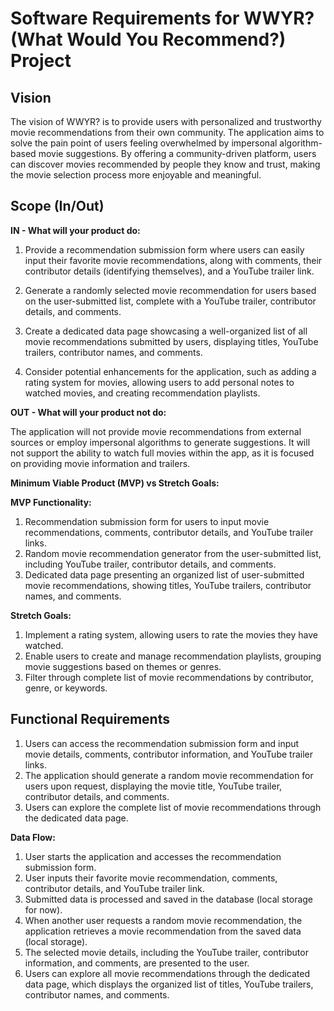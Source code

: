 # Software Requirements for WWYR? (What Would You Recommend?) Project

## Vision

The vision of WWYR? is to provide users with personalized and trustworthy movie recommendations from their own community. The application aims to solve the pain point of users feeling overwhelmed by impersonal algorithm-based movie suggestions. By offering a community-driven platform, users can discover movies recommended by people they know and trust, making the movie selection process more enjoyable and meaningful.  

## Scope (In/Out)  

**IN - What will your product do:**

  1. Provide a recommendation submission form where users can easily input their favorite movie recommendations, along with comments, their contributor details (identifying themselves), and a YouTube trailer link.

  2. Generate a randomly selected movie recommendation for users based on the user-submitted list, complete with a YouTube trailer, contributor details, and comments.

  3. Create a dedicated data page showcasing a well-organized list of all movie recommendations submitted by users, displaying titles, YouTube trailers, contributor names, and comments.

  4. Consider potential enhancements for the application, such as adding a rating system for movies, allowing users to add personal notes to watched movies, and creating recommendation playlists.  

**OUT - What will your product not do:**

The application will not provide movie recommendations from external sources or employ impersonal algorithms to generate suggestions. It will not support the ability to watch full movies within the app, as it is focused on providing movie information and trailers.  

**Minimum Viable Product (MVP) vs Stretch Goals:**

**MVP Functionality:**  

1. Recommendation submission form for users to input movie recommendations, comments, contributor details, and YouTube trailer links.
2. Random movie recommendation generator from the user-submitted list, including YouTube trailer, contributor details, and comments.
3. Dedicated data page presenting an organized list of user-submitted movie recommendations, showing titles, YouTube trailers, contributor names, and comments.  

**Stretch Goals:**  

1. Implement a rating system, allowing users to rate the movies they have watched.
2. Enable users to create and manage recommendation playlists, grouping movie suggestions based on themes or genres.
3. Filter through complete list of movie recommendations by contributor, genre, or keywords.

## Functional Requirements

1. Users can access the recommendation submission form and input movie details, comments, contributor information, and YouTube trailer links.
2. The application should generate a random movie recommendation for users upon request, displaying the movie title, YouTube trailer, contributor details, and comments.
3. Users can explore the complete list of movie recommendations through the dedicated data page.

**Data Flow:**

1. User starts the application and accesses the recommendation submission form.
2. User inputs their favorite movie recommendation, comments, contributor details, and YouTube trailer link.
3. Submitted data is processed and saved in the database (local storage for now).
4. When another user requests a random movie recommendation, the application retrieves a movie recommendation from the saved data (local storage).
5. The selected movie details, including the YouTube trailer, contributor information, and comments, are presented to the user.
6. Users can explore all movie recommendations through the dedicated data page, which displays the organized list of titles, YouTube trailers, contributor names, and comments.


